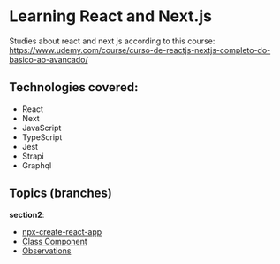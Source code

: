 # Learning React and Next.js

Studies about react and next js according to this course: https://www.udemy.com/course/curso-de-reactjs-nextjs-completo-do-basico-ao-avancado/
## Technologies covered: 

- React
- Next
- JavaScript
- TypeScript
- Jest
- Strapi
- Graphql

## Topics (branches)

**section2**: 
- [npx-create-react-app](https://github.com/eD0o/learning-react-next-js/tree/section2#21---npx-create-react-app)
- [Class Component](https://github.com/eD0o/learning-react-next-js/tree/section2#class-component)
- [Observations](https://github.com/eD0o/learning-react-next-js/tree/section2#21---npx-create-react-app)

